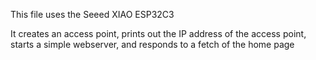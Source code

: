 This file uses the Seeed XIAO ESP32C3

It creates an access point, prints out the IP address of the access point, starts a simple webserver, and responds to a fetch of the home page
